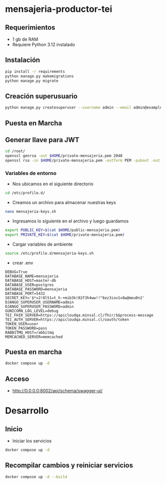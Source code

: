 # mensajeria-productor-tei


## Requerimientos

* 1 gb de RAM
* Requiere Python 3.12 instalado

## Instalación

```bash
pip install -r requirements
python manage.py makemigrations
python manage.py migrate
```

## Creación superusuario

```bash
python manage.py createsuperuser --username admin --email admin@example.com
```

## Puesta en Marcha

## Generar llave para JWT

```bash
cd /root/
openssl genrsa -out $HOME/private-mensajeria.pem 2048
openssl rsa -in $HOME/private-mensajeria.pem -outform PEM -pubout -out $HOME/public-mensajeria.pem
```
### Variables de entorno

* Nos ubicamos en el siguiente directorio

```bash
cd /etc/profile.d/
```
* Creamos un archivo para almacenar nuestras keys

```bash
nano mensajeria-keys.sh
```

* Ingresamos lo siguiente en el archivo y luego guardamos

```bash
export PUBLIC_KEY=$(cat $HOME/public-mensajeria.pem)
export PRIVATE_KEY=$(cat $HOME/private-mensajeria.pem)
```
* Cargar variables de ambiente

```bash
source /etc/profile.d/mensajeria-keys.sh
```

* crear .env

```env
DEBUG=True
DATABASE_NAME=mensajeria
DATABASE_HOST=master-db
DATABASE_USER=postgres
DATABASE_PASSWORD=mensajeria
DATABASE_PORT=5432
SECRET_KEY='$*=2!0l51=t_h-+mib3k!02f3h4ww!!^6ez3iov1=8w@meu0n2'
DJANGO_SUPERUSER_USERNAME=admin
DJANGO_SUPERUSER_PASSWORD=admin
GUNICORN_LOG_LEVEL=debug
TEI_FHIR_SERVER=https://apicloudqa.minsal.cl/fhir/$$process-message
TEI_AUTH_SERVER=https://apicloudqa.minsal.cl/oauth/token
TOKEN_USER=user
TOKEN_PASSWORD=pass
RABBITMQ_HOST=rabbitmq
MEMCACHED_SERVER=memcached
```

## Puesta en marcha

```bash
docker compose up -d
```

## Acceso

* http://0.0.0.0:8002/api/schema/swagger-ui/


# Desarrollo

## Inicio

* Iniciar los servicios

```bash
docker compose up -d 
```

## Recompilar cambios y reiniciar servicios

```bash
docker compose up -d --build
```
